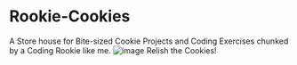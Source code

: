 # Rookie-Cookies
A Store house for Bite-sized Cookie Projects and Coding Exercises chunked by a Coding Rookie like me.
![image](https://github.com/faizabi/Rookie-Cookies/assets/92665583/40f885e3-a2c3-4029-9b1b-dd2f8bc1813e)
Relish the Cookies!
